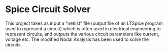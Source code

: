 # Spice Circuit Solver


This project takes as input a "netlist" file (output file of an LTSpice program used to represent a circuit) which is often used in electrical engineering to represent circuits, and outputs the various circuit parameters like current, voltage etc.
The modified Nodal Analysis has been used to solve the circuits.
